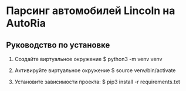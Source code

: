 # Парсинг автомобилей Lincoln на AutoRia

## Руководство по установке

1. Создайте виртуальное окружение 
    $ python3 -m venv venv

2. Активируйте виртуальное окружение 
    $ source venv/bin/activate

3. Установите зависимости проекта:
    $ pip3 install -r requirements.txt
